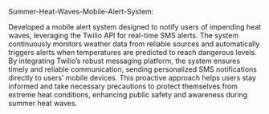 Summer-Heat-Waves-Mobile-Alert-System:

Developed a mobile alert system designed to notify users of impending heat waves, leveraging the Twilio API for real-time SMS alerts. The system continuously monitors weather data from reliable sources and automatically triggers alerts when temperatures are predicted to reach dangerous levels. By integrating Twilio’s robust messaging platform, the system ensures timely and reliable communication, sending personalized SMS notifications directly to users’ mobile devices. This proactive approach helps users stay informed and take necessary precautions to protect themselves from extreme heat conditions, enhancing public safety and awareness during summer heat waves.
